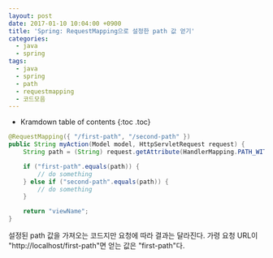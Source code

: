 ```yaml
---
layout: post
date: 2017-01-10 10:04:00 +0900
title: 'Spring: RequestMapping으로 설정한 path 값 얻기'
categories:
  - java
  - spring
tags:
  - java
  - spring
  - path
  - requestmapping
  - 코드모음
---
```


* Kramdown table of contents
{:toc .toc}

```java
@RequestMapping({ "/first-path", "/second-path" })
public String myAction(Model model, HttpServletRequest request) {
    String path = (String) request.getAttribute(HandlerMapping.PATH_WITHIN_HANDLER_MAPPING_ATTRIBUTE);

    if ("first-path".equals(path)) {
        // do something
    } else if ("second-path".equals(path)) {
        // do something
    }

    return "viewName";
}
```

설정된 path 값을 가져오는 코드지만 요청에 따라 결과는 달라진다. 가령 요청 URL이 "http://localhost/first-path"면 얻는 값은 "first-path"다.
